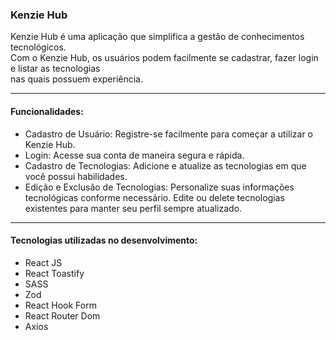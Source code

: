 ### Kenzie Hub
Kenzie Hub é uma aplicação que simplifica a gestão de conhecimentos tecnológicos.<br/> Com o Kenzie Hub, os usuários podem facilmente se cadastrar, fazer login e listar as tecnologias<br/> nas quais possuem experiência.
<hr>

#### Funcionalidades: 
- Cadastro de Usuário: Registre-se facilmente para começar a utilizar o Kenzie Hub.<br/>
- Login: Acesse sua conta de maneira segura e rápida.<br/>
- Cadastro de Tecnologias: Adicione e atualize as tecnologias em que você possui habilidades.<br/>
- Edição e Exclusão de Tecnologias: Personalize suas informações tecnológicas conforme necessário. Edite ou delete tecnologias existentes para manter seu perfil sempre atualizado.
<hr>

#### Tecnologias utilizadas no desenvolvimento:
- React JS
- React Toastify
- SASS
- Zod
- React Hook Form
- React Router Dom
- Axios
